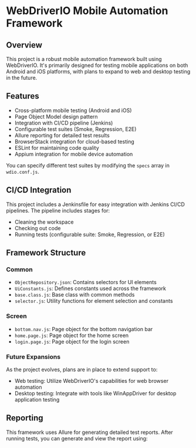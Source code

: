 # WebDriverIO Mobile Automation Framework

## Overview

This project is a robust mobile automation framework built using WebDriverIO. It's primarily designed for testing mobile applications on both Android and iOS platforms, with plans to expand to web and desktop testing in the future.

## Features

- Cross-platform mobile testing (Android and iOS)
- Page Object Model design pattern
- Integration with CI/CD pipeline (Jenkins)
- Configurable test suites (Smoke, Regression, E2E)
- Allure reporting for detailed test results
- BrowserStack integration for cloud-based testing
- ESLint for maintaining code quality
- Appium integration for mobile device automation


You can specify different test suites by modifying the `specs` array in `wdio.conf.js`.

## CI/CD Integration

This project includes a Jenkinsfile for easy integration with Jenkins CI/CD pipelines. The pipeline includes stages for:

- Cleaning the workspace
- Checking out code
- Running tests (configurable suite: Smoke, Regression, or E2E)

## Framework Structure

### Common

- `ObjectRepository.json`: Contains selectors for UI elements
- `UiConstants.js`: Defines constants used across the framework
- `base.class.js`: Base class with common methods
- `selector.js`: Utility functions for element selection and constants

### Screen

- `bottom.nav.js`: Page object for the bottom navigation bar
- `home.page.js`: Page object for the home screen
- `login.page.js`: Page object for the login screen

### Future Expansions

As the project evolves, plans are in place to extend support to:

- Web testing: Utilize WebDriverIO's capabilities for web browser automation
- Desktop testing: Integrate with tools like WinAppDriver for desktop application testing

## Reporting

This framework uses Allure for generating detailed test reports. After running tests, you can generate and view the report using: